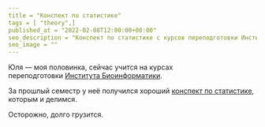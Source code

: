 ```yaml
---
title = "Конспект по статистике"
tags = [ "theory",]
published_at = "2022-02-08T12:00:00+00:00"
seo_description = "Конспект по статистике с курсов переподготовки Института Биоинформатики."
seo_image = ""
---
```


Юля — моя половинка, сейчас учится на курсах переподготовки [Института Биоинформатики](https://bioinf.me/).

За прошлый семестр у неё получился хороший [конспект по статистике](https://freddsle.notion.site/42d6b2ef9c834545ad744dbb43d0c84f), которым и делимся.

Осторожно, долго грузится.
